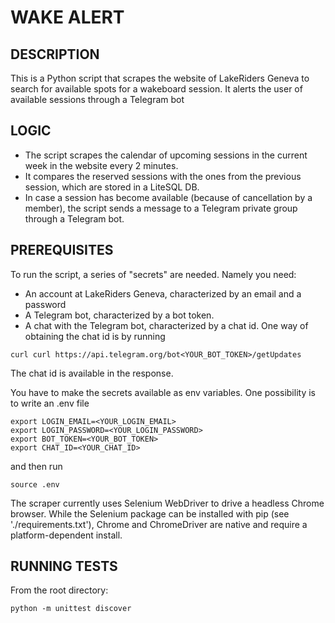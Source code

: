 # WAKE ALERT


## DESCRIPTION

This is a Python script that scrapes the website of LakeRiders Geneva to search for available spots for a wakeboard session. It alerts the user of available sessions through a Telegram bot

## LOGIC

* The script scrapes the calendar of upcoming sessions in the current week in the website every 2 minutes.
* It compares the reserved sessions with the ones from the previous session, which are stored in a LiteSQL DB.
* In case a session has become available (because of cancellation by a member), the script sends a message to a Telegram private group through a Telegram bot.

## PREREQUISITES

To run the script, a series of "secrets" are needed. Namely you need:
* An account at LakeRiders Geneva, characterized by an email and a password
* A Telegram bot, characterized by a bot token.
* A chat with the Telegram bot, characterized by a chat id. One way of obtaining the chat id is by running
```
curl curl https://api.telegram.org/bot<YOUR_BOT_TOKEN>/getUpdates
```
The chat id is available in the response.

You have to make the secrets available as env variables. One possibility is to write an .env file
```
export LOGIN_EMAIL=<YOUR_LOGIN_EMAIL>
export LOGIN_PASSWORD=<YOUR_LOGIN_PASSWORD>
export BOT_TOKEN=<YOUR_BOT_TOKEN>
export CHAT_ID=<YOUR_CHAT_ID>
```
and then run
```
source .env
```

The scraper currently uses Selenium WebDriver to drive a headless Chrome browser. While the Selenium package can be installed with pip (see './requirements.txt'), Chrome and ChromeDriver are native and require a platform-dependent install.


## RUNNING TESTS

From the root directory:
```
python -m unittest discover
```
